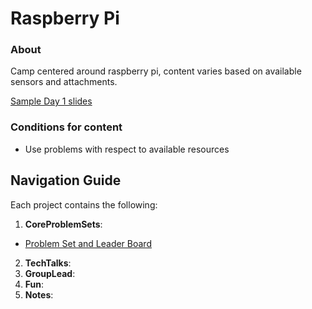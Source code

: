 
# Raspberry Pi
### About

Camp centered around raspberry pi, content varies based on available sensors and attachments. 

[Sample Day 1 slides](https://docs.google.com/presentation/d/1bbnySei-V2pjzhsWcrZon0KAuqeQ_j1mkwHsBecH2Qc/edit?usp=sharing)

### Conditions for content
- Use problems with respect to available resources


## Navigation Guide
Each project contains the following:
1. **CoreProblemSets**: 
- [Problem Set and Leader Board](https://docs.google.com/spreadsheets/d/1yJvdcWyR22KB8DDCFCM4u7GAl92aKf_Xr3Bh2yXAyTI/edit?usp=sharing)
2. **TechTalks**: 
3. **GroupLead**: 
4. **Fun**: 
5. **Notes**:  